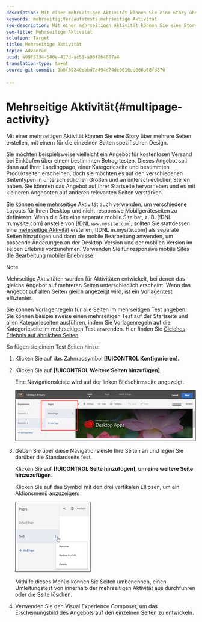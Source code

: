 ```yaml
---
description: Mit einer mehrseitigen Aktivität können Sie eine Story über mehrere Seiten erstellen, mit einem für die einzelnen Seiten spezifischen Design.
keywords: mehrseitig;Verlaufstests;mehrseitige Aktivität
seo-description: Mit einer mehrseitigen Aktivität können Sie eine Story über mehrere Seiten erstellen, mit einem für die einzelnen Seiten spezifischen Design.
seo-title: Mehrseitige Aktivität
solution: Target
title: Mehrseitige Aktivität
topic: Advanced
uuid: a89f5334-540e-417d-ac51-a90f8b4687a4
translation-type: tm+mt
source-git-commit: 9b8f39240cbbd7a494d74dc0016ed666a58fd870

---
```



# Mehrseitige Aktivität{#multipage-activity}

Mit einer mehrseitigen Aktivität können Sie eine Story über mehrere Seiten erstellen, mit einem für die einzelnen Seiten spezifischen Design.

Sie möchten beispielsweise vielleicht ein Angebot für kostenlosen Versand bei Einkäufen über einem bestimmten Betrag testen. Dieses Angebot soll dann auf Ihrer Landingpage, einer Kategorieseite und bestimmten Produktseiten erscheinen, doch sie möchten es auf den verschiedenen Seitentypen in unterschiedlichen Größen und an unterschiedlichen Stellen haben. Sie könnten das Angebot auf Ihrer Startseite hervorheben und es mit kleineren Angeboten auf anderen relevanten Seiten verstärken.

Sie können eine mehrseitige Aktivität auch verwenden, um verschiedene Layouts für Ihren Desktop und nicht responsive Mobilgeräteseiten zu definieren. Wenn die Site eine separate mobile Site hat, z. B. [!DNL m.mysite.com] anstelle von [!DNL `www.mysite.com`], sollten Sie stattdessen eine [mehrseitige Aktivität](../../c-experiences/c-visual-experience-composer/multipage-activity.md#concept_277E096063E14813AC5D8EDFA1D2ED48) erstellen, [!DNL m.mysite.com] als separate Seiten hinzufügen und dann die mobile Bearbeitung anwenden, um passende Änderungen an der Desktop-Version und der mobilen Version im selben Erlebnis vorzunehmen. Verwenden Sie für responsive mobile Sites die [Bearbeitung mobiler Erlebnisse](../../c-experiences/c-visual-experience-composer/mobile-viewports.md#concept_8E45527C4ABC41D59AA3553BEDC76FA5).

>[!NOTE]
>
>Mehrseitige Aktivitäten wurden für Aktivitäten entwickelt, bei denen das gleiche Angebot auf mehreren Seiten unterschiedlich erscheint. Wenn das Angebot auf allen Seiten gleich angezeigt wird, ist ein [Vorlagentest](../../c-experiences/c-visual-experience-composer/temtest.md#task_2539D51A18044F82B0D9895636546781) effizienter.

Sie können Vorlagenregeln für alle Seiten im mehrseitigen Test angeben. Sie können beispielsweise einen mehrseitigen Test auf der Startseite und allen Kategorieseiten ausführen, indem Sie Vorlagenregeln auf die Kategorieseite im mehrseitigen Test anwenden. Hier finden Sie [Gleiches Erlebnis auf ähnlichen Seiten](../../c-experiences/c-visual-experience-composer/temtest.md#task_2539D51A18044F82B0D9895636546781).

So fügen sie einem Test Seiten hinzu:

1. Klicken Sie auf das Zahnradsymbol **[!UICONTROL Konfigurieren].**
1. Klicken Sie auf **[!UICONTROL Weitere Seiten hinzufügen]**.

   Eine Navigationsleiste wird auf der linken Bildschirmseite angezeigt.

   ![](assets/multipage_nav.png)

1. Geben Sie über diese Navigationsleiste Ihre Seiten an und legen Sie darüber die Standardseite fest.

   Klicken Sie auf **[!UICONTROL Seite hinzufügen], um eine weitere Seite hinzuzufügen.**

   Klicken Sie auf das Symbol mit den drei vertikalen Ellipsen, um ein Aktionsmenü anzuzeigen:

   ![](assets/multipage_menu.png)

   Mithilfe dieses Menüs können Sie Seiten umbenennen, einen Umleitungstest von innerhalb der mehrseitigen Aktivität aus durchführen oder die Seite löschen.

1. Verwenden Sie den Visual Experience Composer, um das Erscheinungsbild des Angebots auf den einzelnen Seiten zu entwickeln.

